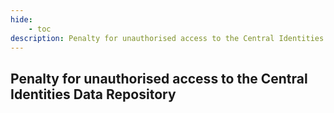 ```yaml
---
hide:
    - toc
description: Penalty for unauthorised access to the Central Identities Data Repository
---
```


## Penalty for unauthorised access to the Central Identities Data Repository
